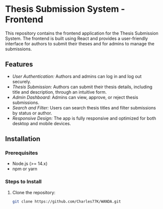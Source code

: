 # Thesis Submission System - Frontend

This repository contains the frontend application for the Thesis Submission System. The frontend is built using React and provides a user-friendly interface for authors to submit their theses and for admins to manage the submissions.

## Features

- *User Authentication:* Authors and admins can log in and log out securely.
- *Thesis Submission:* Authors can submit their thesis details, including title and description, through an intuitive form.
- *Admin Dashboard:* Admins can view, approve, or reject thesis submissions.
- *Search and Filter:* Users can search thesis titles and filter submissions by status or author.
- *Responsive Design:* The app is fully responsive and optimized for both desktop and mobile devices.

## Installation

### Prerequisites
- Node.js (>= 14.x)
- npm or yarn

### Steps to Install

1. Clone the repository:
   ```bash
   git clone https://github.com/Charles77K/WANDA.git